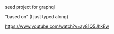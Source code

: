 seed project for graphql

"based on" (I just typed along)

https://www.youtube.com/watch?v=ay81Q5JhkEw